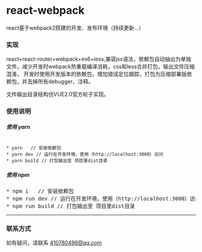 # react-webpack
react基于webpack2搭建的开发、发布环境（持续更新...）

### 实现
react+react-router+webpack+es6+less,兼容jsx语法，依赖包自动抽出为单独文件，减少开发时webpack热重载编译消耗，css和less合并打包，输出文件压缩混淆，
开发时使用开发版本的依赖包，增加错误定位跟踪，打包为压缩部署版依赖包，并去掉所有debugger、注释。

文件输出目录结构仿VUE2.0官方轮子实现。

### 使用说明


##### 使用 yarn
<pre><code>
* yarn   // 安装依赖包
* yarn dev // 运行在开发环境，使用（http://localhost:3000）访问
* yarn build // 打包输出至 项目里dist目录
</code></pre>


##### 使用 npm
<pre>
* npm i   // 安装依赖包
* npm run dev // 运行在开发环境，使用（http://localhost:3000）访问
* npm run build // 打包输出至 项目里dist目录
</pre>

*****
### 联系方式
如有疑问，请联系 410780496@qq.com
